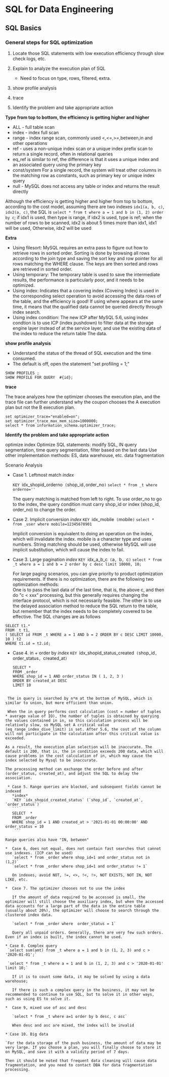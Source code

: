 # SQL for Data Engineering

## SQL Basics

### General steps for SQL optimization

1. Locate those SQL statements with low execution efficiency through slow check logs, etc.
2. Explain to analyze the execution plan of SQL

   * Need to focus on type, rows, filtered, extra.
   
4. show profile analysis
5. trace
6. Identify the problem and take appropriate action

**Type from top to bottom, the efficiency is getting higher and higher**

  * ALL - full table scan
  * index - index full scan
  * range - index range scan, commonly used <,<=,>=,between,in and other operations
  * ref - uses a non-unique index scan or a unique index prefix scan to return a single record, often in relational queries
  * eq_ref is similar to ref, the difference is that it uses a unique index and an associated query using the primary key
  * const/system For a single record, the system will treat other columns in the matching row as constants, such as primary key or unique index query
  * null - MySQL does not access any table or index and returns the result directly

Although the efficiency is getting higher and higher from top to bottom, according to the cost model, assuming there are two indexes `idx1(a, b, c)`, `idx2(a, c)`, the SQL is `select * from t where a = 1 and b in (1, 2) order by c`; if idx1 is used, then type is range, if idx2 is used, type is ref; when the number of rows to be scanned, idx2 is about 5 times more than idx1, idx1 will be used, Otherwise, idx2 will be used

**Extra**

  * Using filesort: MySQL requires an extra pass to figure out how to retrieve rows in sorted order. Sorting is done by browsing all rows according to the join type and saving the sort key and row pointer for all rows matching the WHERE clause. The keys are then sorted and rows are retrieved in sorted order.
  * Using temporary: The temporary table is used to save the intermediate results, the performance is particularly poor, and it needs to be optimized.
  * Using index: Indicates that a covering index (Coveing Index) is used in the corresponding select operation to avoid accessing the data rows of the table, and the efficiency is good! If using where appears at the same time, it means that the qualified data cannot be queried directly through index search.
  * Using index condition: The new ICP after MySQL 5.6, using index condtion is to use ICP (index pushdown) to filter data at the storage engine layer instead of at the service layer, and use the existing data of the index to reduce the return table The data.

**show profile analysis**

  * Understand the status of the thread of SQL execution and the time consumed.
  * The default is off, open the statement "set profiling = 1;"
  ```
  SHOW PROFILES ;
  SHOW PROFILE FOR QUERY  #{id};
  ```
  
**trace**

The trace analyzes how the optimizer chooses the execution plan, and the trace file can further understand why the coupon chooses the A execution plan but not the B execution plan.  

```
set optimizer_trace="enabled=on";
set optimizer_trace_max_mem_size=1000000;
select * from information_schema.optimizer_trace;
```

**Identify the problem and take appropriate action**

optimize index
Optimize SQL statements: modify SQL, IN query segmentation, time query segmentation, filter based on the last data
Use other implementation methods: ES, data warehouse, etc.
data fragmentation

Scenario Analysis

  * Case 1. Leftmost match
    *index*

    `KEY `idx_shopid_orderno` (`shop_id`,`order_no`)`
    `select * from _t where orderno='' `
    
    The query matching is matched from left to right. To use order_no to go to the index, the query condition must carry shop_id or index (shop_id, order_no) to change the order.
    
  * Case 2. Implicit conversion
    *index*
    `KEY `idx_mobile` (`mobile`)`
    `select * from _user where mobile=12345678901`
    
    Implicit conversion is equivalent to doing an operation on the index, which will invalidate the index. mobile is a character type and uses numbers. String matching should be used, otherwise MySQL will use implicit substitution, which will cause the index to fail.
    
  * Case 3. Large pagination
    *index*
    `KEY `idx_a_b_c` (`a`, `b`, `c`)`
    `select * from _t where a = 1 and b = 2 order by c desc limit 10000, 10;`
    
    For large paging scenarios, you can give priority to product optimization requirements. If there is no optimization, there are the following two optimization methods:  
    One is to pass the last data of the last time, that is, the above c, and then do "c < xxx" processing, but this generally requires changing the interface protocol, which is not necessarily feasible.
    The other is to use the delayed association method to reduce the SQL return to the table, but remember that the index needs to be completely covered to be effective. The SQL changes are as follows

  ```
  SELECT t1.*
  FROM _t t1,
 ( SELECT id FROM _t WHERE a = 1 AND b = 2 ORDER BY c DESC LIMIT 10000, 10 ) t2
  WHERE t1.id = t2.id;
 ```
 
 *  Case 4. in + order by
    *index*
    `KEY `idx_shopid_status_created` (`shop_id`, `order_status`, `created_at`)`
    ```
    SELECT *
    FROM _order
    WHERE shop_id = 1 AND order_status IN ( 1, 2, 3 )
    ORDER BY created_at DESC
    LIMIT 10
 ```
 
  The in query is searched by n*m at the bottom of MySQL, which is similar to union, but more efficient than union.

  When the in query performs cost calculation (cost = number of tuples * average value of IO), the number of tuples is obtained by querying the values contained in in, so this calculation process will be relatively slow, so MySQL set A critical value (eq_range_index_dive_limit) is set. After 5.6, the cost of the column will not participate in the calculation after this critical value is exceeded.

As a result, the execution plan selection will be inaccurate. The default is 200, that is, the in condition exceeds 200 data, which will cause problems in the cost calculation of in, which may cause the index selected by Mysql to be inaccurate.

The processing method can exchange the order before and after (order_status, created_at), and adjust the SQL to delay the association.

  * Case 5. Range queries are blocked, and subsequent fields cannot be indexed
    *index*
    `KEY `idx_shopid_created_status` (`shop_id`, `created_at`, `order_status`)`
    ```
    SELECT  *
    FROM _order
    WHERE shop_id = 1 AND created_at > '2021-01-01 00:00:00' AND order_status = 10
     ```
 
 Range queries also have "IN, between"
 
 *  Case 6, does not equal, does not contain fast searches that cannot use indexes. (ICP can be used)
    `select * from _order where shop_id=1 and order_status not in (1,2)`
    `select * from _order where shop_id=1 and order_status != 1`
    
    On indexes, avoid NOT, !=, <>, !<, !>, NOT EXISTS, NOT IN, NOT LIKE, etc.

 *  Case 7. The optimizer chooses not to use the index
    
    If the amount of data required to be accessed is small, the optimizer will still choose the auxiliary index, but when the accessed data accounts for a large part of the data in the entire table (usually about 20%), the optimizer will choose to search through the clustered index data.

    `select * from _order where  order_status = 1`
    
    Query all unpaid orders. Generally, there are very few such orders. Even if an index is built, the index cannot be used.
    
 * Case 8. Complex query
  `select sum(amt) from _t where a = 1 and b in (1, 2, 3) and c > '2020-01-01';`

  `select * from _t where a = 1 and b in (1, 2, 3) and c > '2020-01-01' limit 10;`
  
    If it is to count some data, it may be solved by using a data warehouse;

    If there is such a complex query in the business, it may not be recommended to continue to use SQL, but to solve it in other ways, such as using ES to solve it.

 *  Case 9, mixed use of asc and desc

    `select * from _t where a=1 order by b desc, c asc`
    
    When desc and asc are mixed, the index will be invalid

* Case 10. Big data

`For the data storage of the push business, the amount of data may be very large. If you choose a plan, you will finally choose to store it on MySQL, and save it with a validity period of 7 days.

Then it should be noted that frequent data cleaning will cause data fragmentation, and you need to contact DBA for data fragmentation processing.
